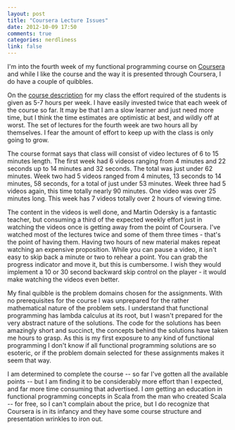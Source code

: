 ```yaml
---
layout: post
title: "Coursera Lecture Issues"
date: 2012-10-09 17:50
comments: true
categories: nerdliness
link: false
---
```

I'm into the fourth week of my functional programming course on [Coursera](http://coursera.org "Coursera") and while I like the course and the way it is presented through Coursera, I do have a couple of quibbles.

On the [course description](https://www.coursera.org/course/progfun "Functional Programming Principles in Scala") for my class the effort required of the students is given as 5-7 hours per week. I have easily invested twice that each week of the course so far. It may be that I am a slow learner and just need more time, but I think the time estimates are optimistic at best, and wildly off at worst. The set of lectures for the fourth week are two hours all by themselves. I fear the amount of effort to keep up with the class is only going to grow.

The course format says that class will consist of video lectures of 6 to 15 minutes length. The first week had 6 videos ranging from 4 minutes and 22 seconds up to 14 minutes and 32 seconds. The total was just under 62 minutes. Week two had 5 videos ranged from 4 minutes, 13 seconds to 14 minutes, 58 seconds, for a total of just under 53 minutes. Week three had 5 videos again, this time totally nearly 90 minutes. One video was over 25 minutes long. This week has 7 videos totally over 2 hours of viewing time.

The content in the videos is well done, and Martin Odersky is a fantastic teacher, but consuming a third of the expected weekly effort just in watching the videos once is getting away from the point of Coursera. I've watched most of the lectures twice and some of them three times - that's the point of having them. Having two hours of new material makes repeat watching an expensive proposition. While you can pause a video, it isn't easy to skip back a minute or two to rehear a point. You can grab the progress indicator and move it, but this is cumbersome. I wish they would implement a 10 or 30 second backward skip control on the player - it would make watching the videos even better.

My final quibble is the problem domains chosen for the assignments. With no prerequisites for the course I was unprepared for the rather mathematical nature of the problem sets. I understand that functional programming has lambda calculus at its root, but I wasn't prepared for the very abstract nature of the solutions. The code for the solutions has been amazingly short and succinct, the concepts behind the solutions have taken me hours to grasp. As this is my first exposure to any kind of functional programming I don't know if all functional programming solutions are so esoteric, or if the problem domain selected for these assignments makes it seem that way. 

I am determined to complete the course -- so far I've gotten all the available points -- but I am finding it to be considerably more effort than I expected, and far more time consuming that advertised. I _am_ getting an education in functional programming concepts in Scala from the man who created Scala -- for free, so I can't complain about the price, but I do recognize that Coursera is in its infancy and they have some course structure and presentation wrinkles to iron out.